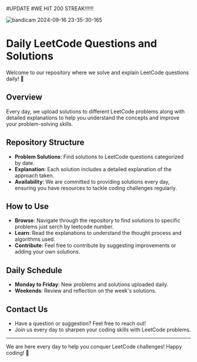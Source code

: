 #UPDATE
#WE HIT 200 STREAK!!!!!!


![bandicam 2024-09-16 23-35-30-165](https://github.com/user-attachments/assets/73835209-82ce-4d06-9510-f76aba4ac9e1)


# Daily LeetCode Questions and Solutions

Welcome to our repository where we solve and explain LeetCode questions daily! 🚀

## Overview

Every day, we upload solutions to different LeetCode problems along with detailed explanations to help you understand the concepts and improve your problem-solving skills.

## Repository Structure

- **Problem Solutions**: Find solutions to LeetCode questions categorized by date.
- **Explanation**: Each solution includes a detailed explanation of the approach taken.
- **Availability**: We are committed to providing solutions every day, ensuring you have resources to tackle coding challenges regularly.

## How to Use

- **Browse**: Navigate through the repository to find solutions to specific problems just serch by leetcode number.
- **Learn**: Read the explanations to understand the thought process and algorithms used.
- **Contribute**: Feel free to contribute by suggesting improvements or adding your own solutions.

## Daily Schedule

- **Monday to Friday**: New problems and solutions uploaded daily.
- **Weekends**: Review and reflection on the week's solutions.

## Contact Us

- Have a question or suggestion? Feel free to reach out!
- Join us every day to sharpen your coding skills with LeetCode problems.

---

We are here every day to help you conquer LeetCode challenges! Happy coding! 🌟

